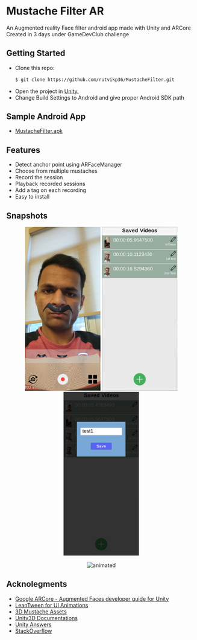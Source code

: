# Mustache Filter AR
An Augmented reality Face filter android app made with Unity and ARCore
Created in 3 days under GameDevClub challenge

## Getting Started
- Clone this repo:
    ```sh
    $ git clone https://github.com/rutvikp36/MustacheFilter.git
    ```
 - Open the project in [Unity.](https://unity.com/)
 - Change Build Settings to Android and give proper Android SDK path

## Sample Android App 
  - [MustacheFilter.apk](MustacheFilter.apk)

## Features
  - Detect anchor point using ARFaceManager
  - Choose from multiple mustaches
  - Record the session
  - Playback recorded sessions
  - Add a tag on each recording
  - Easy to install

## Snapshots

<p align="center">
<img src="Snapshots/Snap_1.jpeg" width="200">
<img src="Snapshots/Snap_2.jpeg" width="200">
<img src="Snapshots/Snap_3.jpeg" width="200">
</p>


<p align="center">
<img src="Snapshots/Snap_Video.gif" alt="animated" width="300">
</p>


## Acknolegments
  - [Google ARCore - Augmented Faces developer guide for Unity](https://developers.google.com/ar/develop/unity/augmented-faces/developer-guide)
  - [LeanTween for UI Animations](https://dentedpixel.com/LeanTweenDocumentation/classes/LeanTween.html)
  - [3D Mustache Assets](https://creazilla.com/nodes/1539587-set-of-mustache-3d-model)
  - [Unity3D Documentations](https://docs.unity3d.com/Manual/index.html)
  - [Unity Answers](https://answers.unity.com/index.html)
  - [StackOverflow](https://stackoverflow.com)
    
   
